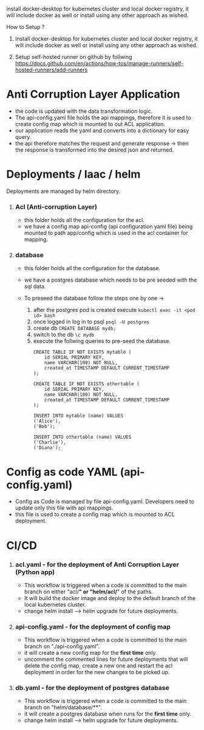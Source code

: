 install docker-desktop for kubernetes cluster and local docker registry, it will include docker as well
or install using any other approach as wished.


How to Setup ?
1. install docker-desktop for kubernetes cluster and local docker registry, it will include docker as well
or install using any other approach as wished.

2. Setup self-hosted runner on github by follwing https://docs.github.com/en/actions/how-tos/manage-runners/self-hosted-runners/add-runners

# Anti Corruption Layer Application
* the code is updated with the data transformation logic.
* The api-config.yaml file holds the api mappings, therefore it is used to create config map which is mounted to out ACL application.
* our application reads the yaml and converts into a dictionary for easy query.
* the api therefore matches the request and generate response -> then the response is transformed into the desired json and returned.

# Deployments / Iaac / helm

Deployments are managed by helm directory.

1. ### Acl (Anti-corruption Layer)
   * this folder holds all the configuration for the acl.
   * we have a config map api-config (api configuration yaml file) being mounted to path app/config which is used in the acl container for mapping.
  
2. ### database
   * this folder holds all the configuration for the database.
   * we have a postgres database which needs to be pre seeded with the sql data.
   * To preseed the database follow the steps one by one ->

      1. after the postgres pod is created execute ``kubectl exec -it <pod id> bash``
      2. once logged in log in to psql ``psql -U postgres``
      3. create db ``CREATE DATABASE mydb;``
      4. switch to the db ``\c mydb``
      5. execute the follwing queries to pre-seed the database.
            ```
            CREATE TABLE IF NOT EXISTS mytable (
                id SERIAL PRIMARY KEY,
                name VARCHAR(100) NOT NULL,
                created_at TIMESTAMP DEFAULT CURRENT_TIMESTAMP
            );
            
            CREATE TABLE IF NOT EXISTS othertable (
                id SERIAL PRIMARY KEY,
                name VARCHAR(100) NOT NULL,
                created_at TIMESTAMP DEFAULT CURRENT_TIMESTAMP
            );
            
            INSERT INTO mytable (name) VALUES
            ('Alice'),
            ('Bob');
            
            INSERT INTO othertable (name) VALUES
            ('Charlie'),
            ('Diana');
            
# Config as code YAML (api-config.yaml)
* Config as Code is managed by file api-config.yaml. Developers need to update only this file with api mappings.
* this file is used to create a config map which is mounted to ACL deployment.

# CI/CD

1. ### acl.yaml - for the deployment of Anti Corruption Layer (Python app)
    * This workflow is triggered when a code is committed to the main branch on either "acl/**" or "helm/acl/**" of the paths.
    * It will build the docker image and deploy to the default branch of the local kubernetes cluster.
    * change helm install --> helm upgrade for future deployments.
      
2. ### api-config.yaml - for the deployment of config map
    * This workflow is triggered when a code is committed to the main branch on "./api-config.yaml".
    * it will create a new config map for the **first time** only.
    * uncomment the commented lines for future deployments that will delete the config map, create a new one and restart the acl deployment in order for the new changes to be picked up.
  
3. ### db.yaml - for the deployment of postgres database
    * This workflow is triggered when a code is committed to the main branch on "helm/database/**".
    * it will create a postgres database when runs for the **first time** only.
    * change helm install --> helm upgrade for future deployments.

